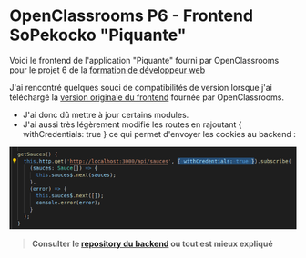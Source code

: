# OpenClassrooms P6 - Frontend SoPekocko "Piquante"

Voici le frontend de l'application "Piquante" fourni par OpenClassrooms pour le projet 6 de la [formation de développeur web](https://openclassrooms.com/fr/paths/185-developpeur-web)  

J'ai rencontré quelques souci de compatibilités de version lorsque j'ai téléchargé la [version originale du frontend](https://github.com/OpenClassrooms-Student-Center/dwj-projet6) fournée par OpenClassrooms.  

- J'ai donc dû mettre à jour certains modules.
- J'ai aussi très légèrement modifié les routes en rajoutant { withCredentials: true } ce qui permet d'envoyer les cookies au backend :

![screenshot des modifications](https://github.com/RomainSire/OC-P6-SoPekocko-frontend/blob/master/screenshot.png "screenshot des modifications")

> **Consulter le [repository du backend](https://github.com/RomainSire/OC-P6-SoPekocko) ou tout est mieux expliqué**
